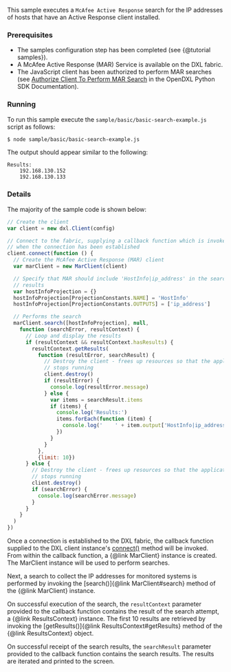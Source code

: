 This sample executes a `McAfee Active Response` search for the IP addresses of
hosts that have an Active Response client installed.

### Prerequisites

* The samples configuration step has been completed (see {@tutorial samples}).
* A McAfee Active Response (MAR) Service is available on the DXL fabric.
* The JavaScript client has been authorized to perform MAR searches (see
  [Authorize Client To Perform MAR Search](https://opendxl.github.io/opendxl-client-python/pydoc/marsendauth.html)
  in the OpenDXL Python SDK Documentation).

### Running

To run this sample execute the `sample/basic/basic-search-example.js` script
as follows:

```sh
$ node sample/basic/basic-search-example.js
```

The output should appear similar to the following:

```
Results:
    192.168.130.152
    192.168.130.133
```

### Details

The majority of the sample code is shown below:

```js
// Create the client
var client = new dxl.Client(config)

// Connect to the fabric, supplying a callback function which is invoked
// when the connection has been established
client.connect(function () {
  // Create the McAfee Active Response (MAR) client
  var marClient = new MarClient(client)

  // Specify that MAR should include 'HostInfo|ip_address' in the search
  // results
  var hostInfoProjection = {}
  hostInfoProjection[ProjectionConstants.NAME] = 'HostInfo'
  hostInfoProjection[ProjectionConstants.OUTPUTS] = ['ip_address']

  // Performs the search
  marClient.search([hostInfoProjection], null,
    function (searchError, resultContext) {
      // Loop and display the results
      if (resultContext && resultContext.hasResults) {
        resultContext.getResults(
          function (resultError, searchResult) {
            // Destroy the client - frees up resources so that the application
            // stops running
            client.destroy()
            if (resultError) {
              console.log(resultError.message)
            } else {
              var items = searchResult.items
              if (items) {
                console.log('Results:')
                items.forEach(function (item) {
                  console.log('    ' + item.output['HostInfo|ip_address'])
                })
              }
            }
          },
          {limit: 10})
      } else {
        // Destroy the client - frees up resources so that the application
        // stops running
        client.destroy()
        if (searchError) {
          console.log(searchError.message)
        }
      }
    }
  )
})
```

Once a connection is established to the DXL fabric, the callback function
supplied to the DXL client instance's
[connect()](https://opendxl.github.io/opendxl-client-javascript/jsdoc/Client.html#connect)
method will be invoked. From within the callback function, a {@link MarClient}
instance is created. The MarClient instance will be used to perform searches.

Next, a search to collect the IP addresses for monitored systems is performed by
invoking the [search()]{@link MarClient#search} method of the {@link MarClient}
instance.

On successful execution of the search, the `resultContext` parameter provided to
the callback function contains the result of the search attempt, a
{@link ResultsContext} instance. The first 10 results are retrieved by invoking
the [getResults()]{@link ResultsContext#getResults} method of the
{@link ResultsContext} object.

On successful receipt of the search results, the `searchResult` parameter
provided to the callback function contains the search results. The results are
iterated and printed to the screen.

